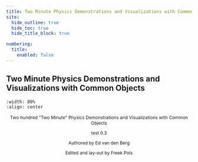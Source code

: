 ```yaml
---
title: Two Minute Physics Demonstrations and Visualizations with Common Objects
site:
  hide_outline: true
  hide_toc: true
  hide_title_block: true

numbering:
  title:
    enabled: false
---
```



## Two Minute Physics Demonstrations and Visualizations with Common Objects


```{figure} cover.jpg
:width: 80%
:align: center

```

<div style="text-align: center; font-size: 12px">

Two hundred "Two Minute" Physics Demonstrations and Visualizations with Common Objects

test 0.3 

Authored by Ed van den Berg

Edited and lay-out by Freek Pols
</div>
